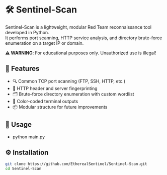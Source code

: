 # 🛠️ Sentinel-Scan

Sentinel-Scan is a lightweight, modular Red Team reconnaissance tool developed in Python.  
It performs port scanning, HTTP service analysis, and directory brute-force enumeration on a target IP or domain.

**⚠️ WARNING**: For educational purposes only. Unauthorized use is illegal!  

## 🚀 Features

- 🔍 Common TCP port scanning (FTP, SSH, HTTP, etc.)
- 📄 HTTP header and server fingerprinting
- 🗂️ Brute-force directory enumeration with custom wordlist
- 🎨 Color-coded terminal outputs
- 📦 Modular structure for future improvements

## 🧪 Usage

- python main.py <target>

## ⚙️ Installation

```bash
git clone https://github.com/EtherealSentinel/Sentinel-Scan.git
cd Sentinel-Scan